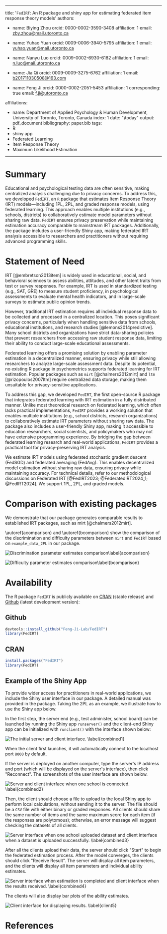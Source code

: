 
---
title: '``FedIRT``: An R package and shiny app for estimating federated item response theory models'
authors:
- name: Biying Zhou
  orcid: 0000-0002-3590-3408
  affiliation: 1
  email: zby.zhou@mail.utoronto.ca

- name: Yuhao Yuan
  orcid: 0009-0006-3940-5795
  affiliation: 1
  email: yuhao.yuan@mail.utoronto.ca

- name: Nanyu Luo
  orcid: 0009-0002-6930-6182
  affiliation: 1
  email: n.luo@mail.utoronto.ca

- name: Jia Qi
  orcid: 0009-0009-3275-6762
  affiliation: 1
  email: b201711030508@163.com

- name: Feng Ji
  orcid: 0000-0002-2051-5453
  affiliation: 1
  corresponding: true
  email: f.ji@utoronto.ca


affiliations:
- name: Department of Applied Psychology & Human Development, University of Toronto, Toronto, Canada
  index: 1
date: "\\today"
output: pdf_document
bibliography: paper.bib
tags:
- R
- shiny app
- Federated Learning
- Item Response Theory
- Maximum Likelihood Estimation
<!-- header-includes:
  \usepackage{bm} -->
---

# Summary

Educational and psychological testing data are often sensitive, making centralized analysis challenging due to privacy concerns. To address this, we developed `FedIRT`, an `R` package that estimates Item Response Theory (IRT) models—including 1PL, 2PL, and graded response models, using federated learning. This approach enables multiple institutions (e.g., schools, districts) to collaboratively estimate model parameters without sharing raw data. `FedIRT` ensures privacy preservation while maintaining estimation accuracy comparable to mainstream IRT packages. Additionally, the package includes a user-friendly Shiny app, making federated IRT analysis accessible to researchers and practitioners without requiring advanced programming skills.

# Statement of Need

IRT [@embretson2013item] is widely used in educational, social, and behavioral sciences to assess abilities, attitudes, and other latent traits from test or survey responses. For example, IRT is used in standardized testing (e.g., SAT, GRE) to measure student proficiency, in psychological assessments to evaluate mental health indicators, and in large-scale surveys to estimate public opinion trends.

However, traditional IRT estimation requires all individual response data to be collected and processed in a centralized location. This poses significant privacy concerns, particularly when handling sensitive data from schools, educational institutions, and research studies [@lemons2014predictive]. Many school districts and organizations have strict data-sharing policies that prevent researchers from accessing raw student response data, limiting their ability to conduct large-scale educational assessments.

Federated learning offers a promising solution by enabling parameter estimation in a decentralized manner, ensuring privacy while still allowing researchers to analyze large-scale assessment data. Despite its potential, no existing R package in psychometrics supports federated learning for IRT estimation. Popular packages such as `mirt` [@chalmers2012mirt] and `ltm` [@rizopoulos2007ltm] require centralized data storage, making them unsuitable for privacy-sensitive applications.

To address this gap, we developed `FedIRT`, the first open-source R package that integrates federated learning with IRT estimation in a fully distributed manner. Unlike most theoretical research on federated learning, which often lacks practical implementations, `FedIRT` provides a working solution that enables multiple institutions (e.g., school districts, research organizations) to collaboratively estimate IRT parameters without sharing raw data. The package also includes a user-friendly Shiny app, making it accessible to education researchers, social scientists, and policymakers who may not have extensive programming experience. By bridging the gap between federated learning research and real-world applications, `FedIRT` provides a practical tool for privacy-preserving IRT analysis.

We estimate IRT models using federated stochastic gradient descent (FedSGD) and federated averaging (FedAvg). This enables decentralized model estimation without sharing raw data, ensuring privacy while maintaining accuracy. For technical details, refer to our methodological discussions on Federated IRT [@FedIRT2023; @FederatedIRT2024_1; @FedIRT2024]. We support 1PL, 2PL, and graded models.

# Comparison with existing packages

We demonstrate that our package generates comparable results to established IRT packages, such as mirt [@chalmers2012mirt].

\autoref{acomparison} and \autoref{bcomparison} show the comparison of the discrimination and difficulty parameters between `mirt` and `FedIRT` based on `example_data_2PL` in our package.

![Discrimination parameter estimates comparison\label{acomparison}](acomparison.png)

![Difficulty parameter estimates comparison\label{bcomparison}](bcomparison.png)


# Availability

The R package ``FedIRT`` is publicly available on [CRAN](https://cran.r-project.org/package=FedIRT) (stable release) and [Github](https://github.com/Feng-Ji-Lab/FedIRT) (latest development version):

## Github
``` r
devtools::install_github("Feng-Ji-Lab/FedIRT")
library(FedIRT)
```

## CRAN
``` r
install.packages("FedIRT")
library(FedIRT)
```

## Example of the Shiny App

To provide wider access for practitioners in real-world applications, we include the Shiny user interface in our package. A detailed manual was provided in the package. Taking the 2PL as an example, we illustrate how to use the Shiny app below.

In the first step, the server end (e.g., test administer, school board) can be launched by running the Shiny app `runserver()` and the client-end Shiny app can be initialized with `runclient()` with the interface shown below:

![The initial server and client interface. \label{combined1}](combined1.png)

When the client first launches, it will automatically connect to the localhost port `8000` by default. 

If the server is deployed on another computer, type the server's IP address and port (which will be displayed on the server's interface), then click "Reconnect". The screenshots of the user interface are shown below.

![Server and client interface when one school is connected. \label{combined2}](combined2.png)

Then, the client should choose a file to upload to the local Shiny app to perform local calculations, without sending it to the server. The file should be a `CSV` file with either binary or graded responses. All clients should share the same number of items and the same maximum score for each item (if the responses are polytomous); otherwise, an error message will suggest checking the datasets of all clients.



![Server interface when one school uploaded dataset and client interface when a dataset is uploaded successfully. \label{combined3}](combined3.png)

After all the clients upload their data, the server should click "Start" to begin the federated estimation process. After the model converges, the clients should click "Receive Result". The server will display all item parameters, and the clients will display all item parameters and individual ability estimates.


![Server interface when estimation is completed and client interface when the results received. \label{combined4}](combined4.png)

The clients will also display bar plots of the ability estimates. 

![Client interface for displaying results. \label{client5}](client5.png)

# References

